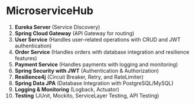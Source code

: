 # MicroserviceHub
1. **Eureka Server** (Service Discovery)
2. **Spring Cloud Gateway** (API Gateway for routing)
3. **User Service** (Handles user-related operations with CRUD and JWT authentication)
4. **Order Service** (Handles orders with database integration and resilience features)
5. **Payment Service** (Handles payments with logging and monitoring)
6. **Spring Security with JWT** (Authentication & Authorization)
7. **Resilience4j** (Circuit Breaker, Retry, and RateLimiter)
8. **Spring Data JPA** (Database Integration with PostgreSQL/MySQL)
9. **Logging & Monitoring** (Logback, Actuator)
10. **Testing** (JUnit, Mockito, ServiceLayer Testing, API Testing)
